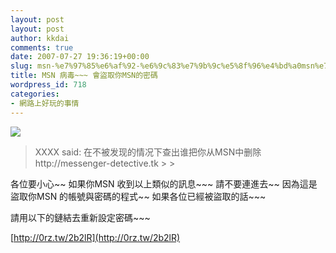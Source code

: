 ```yaml
---
layout: post
layout: post
author: kkdai
comments: true
date: 2007-07-27 19:36:19+00:00
slug: msn-%e7%97%85%e6%af%92-%e6%9c%83%e7%9b%9c%e5%8f%96%e4%bd%a0msn%e7%9a%84%e5%af%86%e7%a2%bc
title: MSN 病毒~~~ 會盜取你MSN的密碼
wordpress_id: 718
categories:
- 網路上好玩的事情
---
```


[![](http://tbn0.google.com/images?q=tbn:1RQoNaxY0QeDfM:http://kit-cat.net/f2b/images/avatars/1.gif)](http://images.google.com.tw/imgres?imgurl=http://kit-cat.net/f2b/images/avatars/1.gif&imgrefurl=http://kit-cat.net/f2b/index.php%3Fload%3Dread%26id%3D163&h=80&w=80&sz=4&hl=zh-TW&start=0&sig2=nQMskjjbjcXzMULSWx7cBw&um=1&tbnid=1RQoNaxY0QeDfM:&tbnh=74&tbnw=74&ei=FNSpRprvKKKQggOn1KHUAw&prev=/images%3Fq%3DMSN%25E4%25B8%25AD%25E6%25AF%2592%26svnum%3D10%26um%3D1%26complete%3D1%26hl%3Dzh-TW%26sa%3DN)

<blockquote>XXXX said:   
在不被发现的情况下查出谁把你从MSN中删除 http://messenger-detective.tk 
> 
> </blockquote>

各位要小心~~ 如果你MSN 收到以上類似的訊息~~~ 請不要連進去~~ 因為這是盜取你MSN 的帳號與密碼的程式~~ 如果各位已經被盜取的話~~~

請用以下的鏈結去重新設定密碼~~~

[http://0rz.tw/2b2lR](http://0rz.tw/2b2lR)

